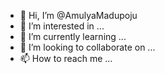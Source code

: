 - 👋 Hi, I’m @AmulyaMadupoju
- 👀 I’m interested in ...
- 🌱 I’m currently learning ...
- 💞️ I’m looking to collaborate on ...
- 📫 How to reach me ...

<!---
AmulyaMadupoju/AmulyaMadupoju is a ✨ special ✨ repository because its `README.md` (this file) appears on your GitHub profile.
You can click the Preview link to take a look at your changes.
--->
